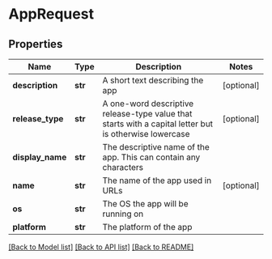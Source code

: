 # AppRequest

## Properties
Name | Type | Description | Notes
------------ | ------------- | ------------- | -------------
**description** | **str** | A short text describing the app | [optional] 
**release_type** | **str** | A one-word descriptive release-type value that starts with a capital letter but is otherwise lowercase | [optional] 
**display_name** | **str** | The descriptive name of the app. This can contain any characters | 
**name** | **str** | The name of the app used in URLs | [optional] 
**os** | **str** | The OS the app will be running on | 
**platform** | **str** | The platform of the app | 

[[Back to Model list]](../README.md#documentation-for-models) [[Back to API list]](../README.md#documentation-for-api-endpoints) [[Back to README]](../README.md)

